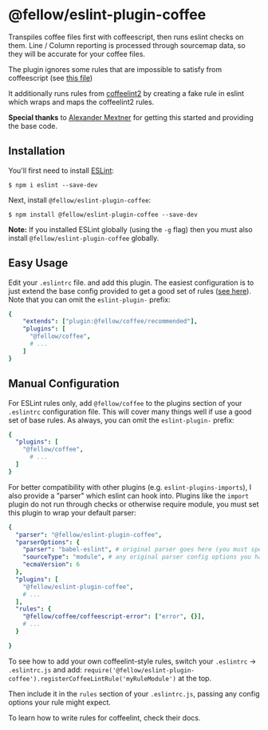 # @fellow/eslint-plugin-coffee

Transpiles coffee files first with coffeescript, then runs eslint checks on them. Line / Column reporting is processed through sourcemap data, so they will be accurate for your coffee files.

The plugin ignores some rules that are impossible to satisfy from coffeescript (see [this file](src/processors.coffee#L8))

It additionally runs rules from [coffeelint2](https://www.npmjs.com/package/@fellow/coffeelint2) by creating a fake rule in eslint which wraps and maps the coffeelint2 rules. 

**Special thanks** to [Alexander Mextner](https://github.com/a-x-) for getting this started and providing the base code.

## Installation

You'll first need to install [ESLint](http://eslint.org):

```
$ npm i eslint --save-dev
```

Next, install `@fellow/eslint-plugin-coffee`:

```
$ npm install @fellow/eslint-plugin-coffee --save-dev
```

**Note:** If you installed ESLint globally (using the `-g` flag) then you must also install `@fellow/eslint-plugin-coffee` globally.


## Easy Usage
Edit your `.eslintrc` file. and add this plugin. The easiest configuration is to just extend the base config provided to get a good set of rules ([see here](src/configs/recommended.coffee)). Note that you can omit the `eslint-plugin-` prefix:

```yaml
{ 
    "extends": ["plugin:@fellow/coffee/recommended"],
    "plugins": [
      "@fellow/coffee", 
      # ...
    ]
}
```

## Manual Configuration
For ESLint rules only, add `@fellow/coffee` to the plugins section of your `.eslintrc` configuration file. This will cover many things well if use a good set of base rules. As always, you can omit the `eslint-plugin-` prefix:

```yaml
{
  "plugins": [
    "@fellow/coffee", 
      # ...
  ]
}
```

For better compatibility with other plugins (e.g. `eslint-plugins-imports`), I also provide a "parser" which eslint can hook into. Plugins like the `import` plugin do not run through checks or otherwise require  module, you must set this plugin to wrap your default parser:
```yaml
{
  "parser": "@fellow/eslint-plugin-coffee",
  "parserOptions": { 
    "parser": "babel-eslint", # original parser goes here (you must specify one to use this option).
    "sourceType": "module", # any original parser config options you had.
    "ecmaVersion": 6
  },
  "plugins": [
    "@fellow/eslint-plugin-coffee", 
    # ...
  ],
  "rules": {
    "@fellow/coffee/coffeescript-error": ["error", {}],
    # ...
  }

}
```

To see how to add your own coffeelint-style rules, switch your `.eslintrc` -> `.eslintrc.js` and add:
`require('@fellow/eslint-plugin-coffee').registerCoffeeLintRule('myRuleModule')` at the top. 

Then include it in the `rules` section of your `.eslintrc.js`, passing any config options your rule might expect. 

To learn how to write rules for coffeelint, check their docs.

